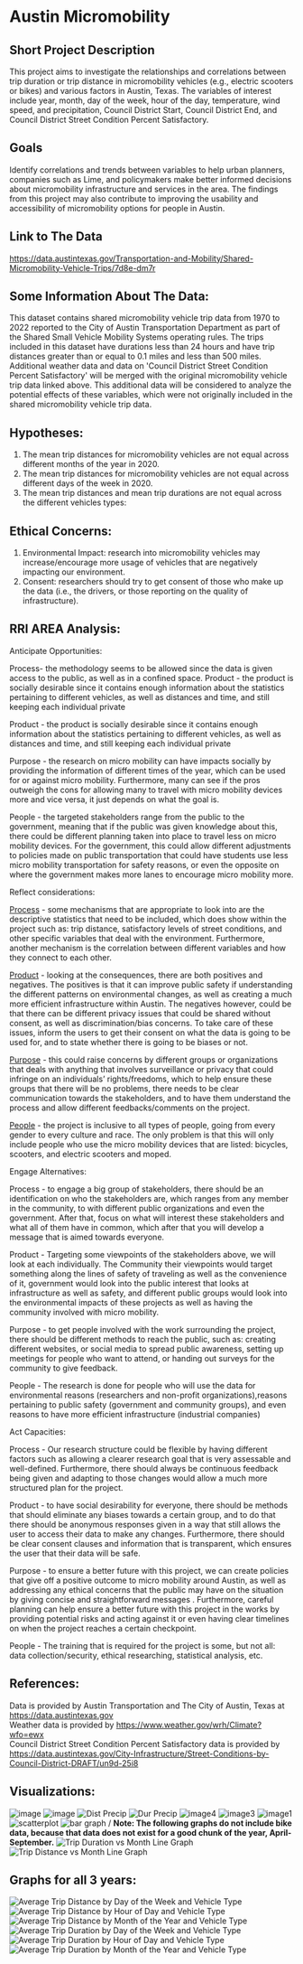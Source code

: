 
# Austin Micromobility
## Short Project Description
This project aims to investigate the relationships and correlations between trip duration or trip distance in micromobility vehicles (e.g., electric scooters or bikes) and various factors in Austin, Texas. The variables of interest include year, month, day of the week, hour of the day, temperature, wind speed, and precipitation, Council District Start, Council District End, and Council District Street Condition Percent Satisfactory.

## Goals
Identify correlations and trends between variables to help urban planners, companies such as Lime, and policymakers make better informed decisions about micromobility infrastructure and services in the area. The findings from this project may also contribute to improving the usability and accessibility of micromobility options for people in Austin.

## Link to The Data
<https://data.austintexas.gov/Transportation-and-Mobility/Shared-Micromobility-Vehicle-Trips/7d8e-dm7r>

## Some Information About The Data: 
This dataset contains shared micromobility vehicle trip data from 1970 to 2022 reported to the City of Austin Transportation Department as part of the Shared Small Vehicle Mobility Systems operating rules. The trips included in this dataset have durations less than 24 hours and have trip distances greater than or equal to 0.1 miles and less than 500 miles. Additional weather data and data on 'Council District Street Condition Percent Satisfactory' will be merged with the original micromobility vehicle trip data linked above. This additional data will be considered to analyze the potential effects of these variables, which were not originally included in the shared micromobility vehicle trip data.

## Hypotheses:
1. The mean trip distances for micromobility vehicles are not equal across different months of the year in 2020.
2. The mean trip distances for micromobility vehicles are not equal across different days of the week in 2020.
3. The mean trip distances and mean trip durations are not equal across the different vehicles types:

## Ethical Concerns:
1. Environmental Impact: research into micromobility vehicles may increase/encourage more usage of vehicles that are negatively impacting our environment.
2. Consent: researchers should try to get consent of those who make up the data (i.e., the drivers, or those reporting on the quality of infrastructure).

## RRI AREA Analysis:

Anticipate Opportunities:

Process- the methodology seems to be allowed since the data is given access to the public, as well as in a confined space. 
Product - the product is socially desirable since it contains enough information about the statistics pertaining to different vehicles, as well as distances and time, and still keeping each individual private

Product - the product is socially desirable since it contains enough information about the statistics pertaining to different vehicles, as well as distances and time, and still keeping each individual private

Purpose - the research on micro mobility can have impacts socially by providing the information of different times of the year, which can be used for or against micro mobility. Furthermore, many can see if the pros outweigh the cons for allowing many to travel with micro mobility devices more and vice versa, it just depends on what the goal is. 

People - the targeted stakeholders range from the public to the government, meaning that if the public was given knowledge about this, there could be different planning taken into place to travel less on micro mobility devices. For the government, this could allow different adjustments to policies made on public transportation that could have students use less micro mobility transportation for safety reasons, or even the opposite on where the government makes more lanes to encourage micro mobility more. 


Reflect considerations:

<u>Process</u> - some mechanisms that are appropriate to look into are the descriptive statistics that need to be included, which does show within the project such as: trip distance, satisfactory levels of street conditions, and other specific variables that deal with the environment. Furthermore, another mechanism is the correlation between different variables and how they connect to each other.

<u>Product</u> - looking at the consequences, there are both positives and negatives. The positives is that it can improve public safety if understanding the different patterns on environmental changes, as well as creating a much more efficient infrastructure within Austin. The negatives however, could be that there can be different privacy issues that could be shared without consent, as well as discrimination/bias concerns. To take care of these issues, inform the users to get their consent on what the data is going to be used for, and to state whether there is going to be biases or not.

<u>Purpose</u> - this could raise concerns by different groups or organizations that deals with anything that involves surveillance or privacy that could infringe on an individuals’ rights/freedoms, which to help ensure these groups that there will be no problems, there needs to be clear communication towards the stakeholders, and to have them understand the process and allow different feedbacks/comments on the project.

<u>People</u> - the project is inclusive to all types of people, going from every gender to every culture and race. The only problem is that this will only include people who use the micro mobility devices that are listed: bicycles, scooters, and electric scooters and moped.


Engage Alternatives:

Process - to engage a big group of stakeholders, there should be an identification on who the stakeholders are, which ranges from any member in the community, to with different public organizations and even the government. After that, focus on what will interest these stakeholders and what all of them have in common, which after that you will develop a message that is aimed towards everyone.

Product - Targeting some viewpoints of the stakeholders above, we will look at each individually. The Community their viewpoints would target something along the lines of safety of traveling as well as the convenience of it, government would look into the public interest that looks at infrastructure as well as safety, and different public groups would look into the environmental impacts of these projects as well as having the community involved with micro mobility. 

Purpose - to get people involved with the work surrounding the project, there should be different methods to reach the public, such as: creating different websites, or social media to spread public awareness, setting up meetings for people who want to attend, or handing out surveys for the community to give feedback.

People - The research is done for people who will use the data for environmental reasons (researchers and non-profit organizations),reasons pertaining to public safety (government and community groups), and even reasons to have more efficient infrastructure (industrial companies)


Act Capacities:

Process - Our research structure could be flexible by having different factors such as allowing a clearer research goal that is very assessable and well-defined. Furthermore, there should always be continuous feedback being given and adapting to those changes would allow a much more structured plan for the project.

Product - to have social desirability for everyone, there should be methods that should eliminate any biases towards a certain group, and to do that there should be anonymous responses given in a way that still allows the user to access their data to make any changes. Furthermore, there should be clear consent clauses and information that is transparent, which ensures the user that their data will be safe.

Purpose - to ensure a better future with this project, we can create policies that give off a positive outcome to micro mobility around Austin, as well as addressing any ethical concerns that the public may have on the situation by giving concise and straightforward messages . Furthermore, careful planning can help ensure a better future with this project in the works by providing potential risks and acting against it or even having clear timelines on when the project reaches a certain checkpoint. 

People - The training that is required for the project is some, but not all: data collection/security, ethical researching, statistical analysis, etc.


## References:
Data is provided by Austin Transportation and The City of Austin, Texas at <https://data.austintexas.gov>
<br>
Weather data is provided by <https://www.weather.gov/wrh/Climate?wfo=ewx>
<br>
Council District Street Condition Percent Satisfactory data is provided by <https://data.austintexas.gov/City-Infrastructure/Street-Conditions-by-Council-District-DRAFT/un9d-25i8>

## Visualizations:
![image](https://github.com/adtra33/Austin_Micromobility/assets/143444099/5dfb1890-8e62-44f4-8fc5-6ab5c15e9396)
![image](https://github.com/adtra33/Austin_Micromobility/assets/143444099/791578ef-b2dc-432e-8fc3-a751d4a98382)
![Dist Precip](https://github.com/adtra33/Austin_Micromobility/assets/145406177/19b4f6e6-422a-477b-8a66-642c510bb827)
![Dur Precip](https://github.com/adtra33/Austin_Micromobility/assets/145406177/3f963e2e-e9d6-44a7-bdab-29eaeea7a42c)
![image4](https://github.com/adtra33/Austin_Micromobility/assets/130238318/160d1884-7af2-4cee-a2ef-409dad05bdd5)
![image3](https://github.com/adtra33/Austin_Micromobility/assets/130238318/de6b0b07-e77a-4f9b-977c-3796bcf4e9fd)
![image1](https://github.com/adtra33/Austin_Micromobility/assets/130238318/adafd32d-e2f5-4eba-8fcc-9056e53ea2e7)
![scatterplot](https://github.com/adtra33/Austin_Micromobility/assets/130238318/b2eaf431-83a9-4afe-a55c-2215cb6024d3)
![bar graph](https://github.com/adtra33/Austin_Micromobility/assets/130238318/4778ee76-7d1d-4a9e-9302-c0b5e0f74f4c)
/
**Note: The following graphs do not include bike data, because that data does not exist for a good chunk of the year, April-September.**
![Trip Duration vs Month Line Graph](https://github.com/jonaha25/jonaha.github.io/blob/main/Average%20Trip%20Duration%20vs%20Month%20Line%20Graph.png)
![Trip Distance vs Month Line Graph](https://github.com/jonaha25/jonaha.github.io/blob/main/Average%20Trip%20Distance%20vs%20Month%20Line%20Graph.png)

## Graphs for all 3 years:
![Average Trip Distance by Day of the Week and Vehicle Type](https://github.com/jonaha25/jonaha.github.io/blob/main/Average%20Trip%20Distance%20by%20Day%20of%20the%20Week%20and%20Vehicle%20Type.png)
![Average Trip Distance by Hour of Day and Vehicle Type](https://github.com/jonaha25/jonaha.github.io/blob/main/Average%20Trip%20Distance%20by%20Hour%20of%20Day%20and%20Vehicle%20Type.png)
![Average Trip Distance by Month of the Year and Vehicle Type](https://github.com/jonaha25/jonaha.github.io/blob/main/Average%20Trip%20Distance%20by%20Month%20of%20the%20Year%20and%20Vehicle%20Type.png)
![Average Trip Duration by Day of the Week and Vehicle Type](https://github.com/jonaha25/jonaha.github.io/blob/main/Average%20Trip%20Duration%20by%20Day%20of%20the%20Week%20and%20Vehicle%20Type.png)
![Average Trip Duration by Hour of Day and Vehicle Type](https://github.com/jonaha25/jonaha.github.io/blob/main/Average%20Trip%20Duration%20by%20Hour%20of%20Day%20and%20Vehicle%20Type.png)
![Average Trip Duration by Month of the Year and Vehicle Type](https://github.com/jonaha25/jonaha.github.io/blob/main/Average%20Trip%20Duration%20by%20Month%20of%20the%20Year%20and%20Vehicle%20Type.png)

